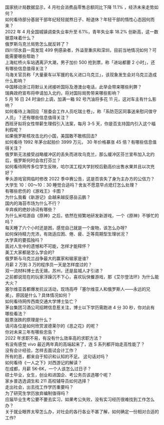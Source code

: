 国家统计局数据显示，4 月社会消费品零售总额同比下降 11.1% ，经济未来走势如何？  
如何看待部分基层干部年纪轻轻就熬日子、盼退休？年轻干部的惰性心态因何而来？  
2022 年 4 月全国城镇调查失业率升至 6.1%，青年失业率 18.2% 创新高，这一数据意味着什么？  
俄罗斯乌克兰局势怎么就反转了？  
四川邻水县一周发现 499 例感染者，外溢至重庆和深圳，目前当地情况如何？可能需要哪些帮助？  
上海虹桥火车站遇离沪大潮，男子加价 500 抢到票，称「进站都要 2 小时」，还有哪些信息值得关注？  
乌海关官员称「大量豪车以军援的名义进口乌克兰」，该现象发生会对乌克兰造成什么影响？  
中国移动浙江将默认关闭接听国际及港澳台电话，此举会带来哪些利弊？  
瑞典政府宣布将申请加入北约，将对国际局势带来哪些影响？  
5 月 16 日 24 时油价上调，加满一箱 92 号汽油将多花 11 元，这对车主有什么影响？  
如何看待上海回应「居委会工作人员吃瑞士卷」，称「系防范区同事送来慰问值守人员」？还有哪些信息值得关注？  
西班牙拟将女性带薪生理假引入法案，每月 3-5 天，你是否支持国内引入这个福利假呢？  
如果俄罗斯核攻击北约小国，美国敢不敢核回击?  
如何看待 1992 年茅台起拍价 3999 万元， 30 年价格暴涨 45 倍？有哪些信息值得关注？  
俄罗斯无法接受战略缓冲区的丢失而进攻乌克兰，那么缓冲区芬兰宣布加入北约后，俄罗斯何时会攻打芬兰？  
如何看待网传多位学生反映，哈尔滨工程大学封校后勤高价出售水果并且以次充好？  
拳头游戏官网临时修改 2022 季中赛公告，这是否丧失了身为主办方的公信力？  
大学生 10：00～10：30 睡觉合适吗？舍友不愿意早点熄灯怎么处理？  
有哪些悲伤的《游戏王》卡图？  
为什么我看《新游记》会越来越反感岳云鹏？  
国内的海苔市场为什么不行？  
辛弃疾的绝妙诗词有哪些？  
为什么米哈游自《原神》之后，依然在频繁地研发新游戏，一个《原神》不够忙的吗？  
每天睡了六个小时还是困，感觉自己就是一个废物，该怎么办呀?  
如何保持精力充沛，有效适应困、倦、疲、乏等周期型生理状况？  
大学真的要孤独吗？  
面对人生中的遗憾和不可能，怎样才能释怀？  
美工大家都是怎么学会的?  
俄罗斯与乌克兰战争最大的赢家和输家是谁?  
月薪 2 万到 3 万的程序员一天是怎样度过的？  
双一流材料博士去无锡，苏州，还是盐城人才引进？  
之前都说现在的玩家浮躁沉不下心，喜欢玩快餐游戏，那《艾尔登法环》为什么能大火？  
塞尔维亚首都爆发抗议活动，现场高呼「塞尔维亚人和俄罗斯人——永远的兄弟」，原因是什么？具体情况如何？  
如何看待网传西南交通大学博士坠亡？  
茅台集团习酒公司招聘信息惹关注，博士以下学历需跑进 4 分 30 秒，你对此有哪些看法？  
股票涨跌的原理是什么？  
请问各位是如何欣赏波德莱尔的《恶之花》的呢？  
你对未来三年有哪些忠告？  
2022 年求职不易，有没有什么效率高的求职方法？  
有没有感觉 vivo 最近两年真的高端起来了，连 S 系列都开始走高性能了？  
没有会计经验，怎样去面试会计工作？  
所有的恶，都来自于知识和认知的不足。 这句话对吗？  
如何看待《一人之下》对西游记的解读？  
在成都，月薪 5K-6K，一个人该怎么过日子？  
硕士毕业，女生，创业和进国企、考公务员该选哪个呢？  
家乡普选选调生和 211 高校辅导员如何选择？  
走出社会，出去找工作学历重要吗？  
为了研究生学历放弃编制值得吗？  
应届毕业生考公要不要去实习，如果考公失败，没有实习经历很难找到工作怎么办？  
关于就业眼界太窄怎么办，对社会的各行各业不甚了解，如何确定一份相对合适的工作?  
